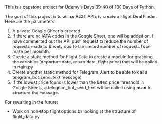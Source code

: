 This is a capstone project for Udemy's Days 39-40 of 100 Days of Python.

The goal of this project is to utilise REST APIs to create a Flight Deal Finder.
Here are the parameters:
1. A private Google Sheet is created
2. If there are no IATA codes in the Google Sheet, one will be added on. I have commented out the API push request to reduce the number of requests made to Sheety due to the limited number of requests I can make per monmth.
3. Create a static method for Flight Data to create a module for grabbing the variables (departure date, return date, flight price) that will be called in main.py
4. Create another static method for Telegram_Alert to be able to call a telegram_bot_send_text(message)
5. If the lowest price found is lower than the listed price threshold in Google Sheets, a telegram_bot_send_text will be called using __main__ to structure the message.

For revisiting in the future:
- Work on non-stop flight options by looking at the structure of flight_data.py
